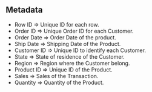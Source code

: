 ## Metadata

* Row ID => Unique ID for each row.
* Order ID => Unique Order ID for each Customer.
* Order Date => Order Date of the product.
* Ship Date => Shipping Date of the Product.
* Customer ID => Unique ID to identify each Customer.
* State => State of residence of the Customer.
* Region => Region where the Customer belong.
* Product ID => Unique ID of the Product.
* Sales => Sales of the Transaction.
* Quantity => Quantity of the Product.
